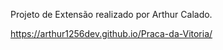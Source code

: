 Projeto de Extensão realizado por Arthur Calado. 

https://arthur1256dev.github.io/Praca-da-Vitoria/

